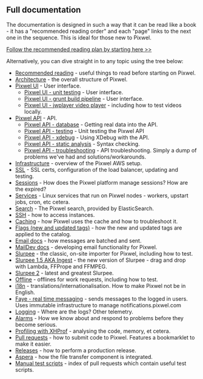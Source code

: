 Full documentation
---

The documentation is designed in such a way that it can be read like a book - it has a "recommended reading order" and each "page" links to the next one in the sequence. This is ideal for those new to Pixwel.

[Follow the recommended reading plan by starting here >>](/docs/recommended-reading.md)

Alternatively, you can dive straight in to any topic using the tree below:

* [Recommended reading](/docs/recommended-reading.md) - useful things to read before starting on Pixwel.
* [Architecture](/docs/architecture.md) - the overall structure of Pixwel.
* [Pixwel UI](/docs/ui/README.md) - User interface.
  * [Pixwel UI - unit testing](/docs/ui/testing.md) - User interface.
  * [Pixwel UI - grunt build pipeline](/docs/ui/grunt.md) - User interface.
  * [Pixwel UI - jwplayer video player](/docs/ui/videoplayer.md) - including how to test videos locally.
* [Pixwel API](/docs/README.md) - API.
  * [Pixwel API - database](/docs/api/database.md) - Getting real data into the API.
  * [Pixwel API - testing](/docs/api/testing.md) - Unit testing the Pixwel API
  * [Pixwel API - xdebug](/docs/api/xdebug.md) - Using XDebug with the API.
  * [Pixwel API - static analysis](/docs/api/static-analysis.md) - Syntax checking.
  * [Pixwel API - troubleshooting](/docs/api/troubleshooting.md) - API troubleshooting. Simply a dump of problems we've had and solutions/workarounds.
* [Infrastructure](/docs/infrastructure.md) - overview of the Pixwel AWS setup.
* [SSL](/docs/ssl.md) - SSL certs, configuration of the load balancer, updating and testing.
* [Sessions](/docs/sessions.md) - How does the Pixwel platform manage sessions? How are the expired?
* [Services](/docs/services.md) - Linux services that run on Pixwel nodes - workers, upstart jobs, cron, etc cetera.
* [Search](/docs/search.md) - The Pixwel search, provided by ElasticSearch.
* [SSH](/docs/ssh.md) - how to access instances.
* [Caching](/docs/caching.md) - how Pixwel uses the cache and how to troubleshoot it.
* [Flags (new and updated tags)](/docs/flags.md) - how the new and updated tags are applied to the catalog.
* [Email docs](/docs/email.md) - how messages are batched and sent.
* [MailDev docs](/docs/maildev.md) - developing email functionality for Pixwel.
* [Slurpee](/docs/slurpee.md) - the classic, on-site importer for Pixwel, including how to test.
* [Slurpee 1.5 AKA Ingest](/ingest/README.md) - the new version of Slurpee - drag and drop with Lambda, FFPrope and FFMPEG.
* [Slurpee 2](/slurpee2/README.md) - latest and greatest Slurpee.
* [Offline](/docs/offlines.md) - offlines for work requests, including how to test.
* [i18n](/docs/i18n.md) - translations/internationalisation. How to make Pixwel not be in English.
* [Faye - real time messaging](/docs/faye.md) - sends messages to the logged in users. Uses immutable infrastructure to manage notifications.pixwel.com
* [Logging](/docs/logs-and-telemetry.md) - Where are the logs? Other telemetry.
* [Alarms](/docs/alarms.md) - How we know about and respond to problems before they become serious.
* [Profiling with XHProf](/docs/xhprof.md) - analysing the code, memory, et cetera.
* [Pull requests](/docs/pull-requests.md) - how to submit code to Pixwel. Features a bookmarklet to make it easier.
* [Releases](/docs/releases.md) - how to perform a production release.
* [Aspera](docs/aspera.md) - how the file transfer component is integrated.
* [Manual test scripts](/docs/manual-test-scripts.md) - index of pull requests which contain useful test scripts.
